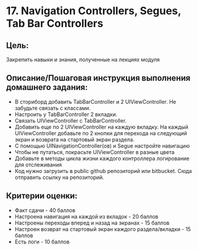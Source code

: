 # 17. Navigation Controllers, Segues, Tab Bar Controllers

## Цель:

Закрепить навыки и знания, полученные на лекциях модуля

## Описание/Пошаговая инструкция выполнения домашнего задания:

- В сториборд добавить TabBarController и 2 UIViewController. Не забудьте связать с классами.
- Настроить у TabBarController 2 вкладки.
- Связать UIViewController с TabBarController.
- Добавить еще по 2 UIViewController на каждую вкладку. На каждый UIViewController добавьте по 2 кнопки для перехода на следующий экран и возврата на стартовый экран раздела.
- С помощью UINavigationController(ов) и Segue настройте навигацию
- Чтобы не путаться, покрасьте UIViewController в разные цвета
- Добавьте в методы цикла жизни каждого контроллера логирование для отслеживания
- Код нужно загрузить в public github репозиторий или bitbucket. Сюда отправить ссылку на репозиторий.

## Критерии оценки:

- Факт сдачи - 40 баллов
- Настроена навигация на каждой из вкладок - 20 баллов
- Настроены переходы вперед и назад на экранах - 15 баллов
- Настроен возврат на стартовый экран каждого раздела/вкладки - 15 баллов
- Есть логи - 10 баллов
